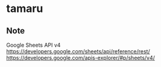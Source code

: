 # tamaru

## Note

Google Sheets API v4
https://developers.google.com/sheets/api/reference/rest/
https://developers.google.com/apis-explorer/#p/sheets/v4/
